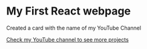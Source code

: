 # My First React webpage

Created a card with the name of my YouTube Channel

[Check my YouTube channel to see more projects](https://www.youtube.com/channel/UCVuJaUKVb2Yoc9pOV2pabIA)
